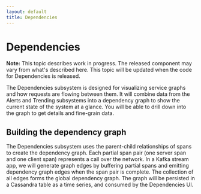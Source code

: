 ```yaml
---
layout: default
title: Dependencies
---
```

# Dependencies

<div class="note"><b>Note:</b> This topic describes work in progress. The released component may vary from what's described here. This topic will be updated when the code for Dependencies is released.</div>

The Dependencies subsystem is designed for visualizing service graphs and how requests are flowing between them. It will combine data from the Alerts and Trending subsystems into a dependency graph to show the current state of the system at a glance. You will be able to drill down into the graph to get details and fine-grain data.

## Building the dependency graph

The Dependencies subsystem uses the parent-child relationships of spans to create the dependency graph. Each partial span pair (one server span and one client span) represents a call over the network. In a Kafka stream app, we will generate graph edges by buffering partial spans and emitting dependency graph edges when the span pair is complete. The collection of all edges forms the global dependency graph. The graph will be persisted in a Cassandra table as a time series, and consumed by the Dependencies UI.
